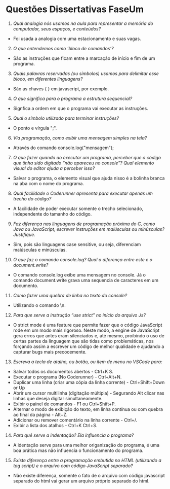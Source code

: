 # Questões Dissertativas FaseUm

1. *Qual analogia nós usamos na aula para representar a memória do computador, seus espaços, e conteúdos?*

* Foi usada a analogia com uma estacionamento e suas vagas.

2. *O que entendemos como ‘bloco de comandos’?*

* São as instruções que ficam entre a marcação de início e fim de um programa.

3. *Quais palavras reservadas (ou símbolos) usamos para delimitar esse bloco, em diferentes linguagens?*

* São as chaves { } em javascript, por exemplo.

4. *O que significa para o programa a estrutura sequencial?*

* Signfica a ordem em que o programa vai executar as instruções.

5. *Qual o símbolo utilizado para terminar instruções?*

* O ponto e vírgula ";".

6. *Via programação, como exibir uma mensagem simples na tela?*

* Através do comando console.log("mensagem");

7. *O que fazer quando ao executar um programa, perceber que o código que tinha sido digitado “não apareceu no console”? Qual elemento visual do editor ajuda a perceber isso?*

* Salvar o programa, o elemento visual que ajuda nisso é a bolinha branca na aba com o nome do programa.

8. *Qual facilidade o Coderunner apresenta para executar apenas um trecho do código?*

* A facilidade de poder executar somente o trecho selecionado, independente do tamanho do código.

9. *Faz diferença nas linguagens de programação próxima do C, como Java ou JavaScript, escrever instruções em maiúsculas ou minúsculas? Justifique.*

* Sim, pois são linguagens case sensitive, ou seja, diferenciam maiúsculas e minúsculas.

10. *O que faz o comando console.log? Qual a diferença entre este e o document.write?*
* O comando console.log exibe uma mensagem no console. Já o comando document.write grava uma sequencia de caracteres em um documento.

11. *Como fazer uma quebra de linha no texto do console?*
* Utilizando o comando \n.

12. *Para que serve a instrução “use strict” no início do arquivo Js?*
* O strict mode é uma feature que permite fazer que o código JavaScript rode em um modo mais rigoroso. Neste modo, a engine de JavaScript gera erros que antes eram silenciados e, até mesmo, proibindo o uso de certas partes da linguagem que são tidas como problemáticas, nos forçando assim a escrever um código de melhor qualidade e ajudando a capturar bugs mais precocemente.

13. *Escreva a tecla de atalho, ou botão, ou item de menu no VSCode para:*
* Salvar todos os documentos abertos - Ctrl+K S.
* Executar o programa (No Coderunner) - Ctrl+Alt+N.
* Duplicar uma linha (criar uma cópia da linha corrente) - Ctrl+Shift+Down or Up
* Abrir um cursor multilinha (digitação múltipla) - Segurando Alt clicar nas linhas que deseja digitar simultaneamente.
* Exibir o painel de comandos - F1 ou Ctrl+Shift+P.
* Alternar o modo de exibição do texto, em linha contínua ou com quebra ao final da página - Alt+Z.
* Adicionar ou remover comentário na linha corrente - Ctrl+/.
* Exibir a lista dos atalhos - Ctrl+K Ctrl+S.

14. *Para quê serve a indentação? Ela influencia o programa?*
* A identação serve para uma melhor origanização do programa, é uma boa prática mas não influencia o funcionamento do programa.

15. *Existe diferença entre a programação embutida no HTML (utilizando a tag script) e o arquivo com código JavaScript separado?*
* Não existe diferença, somente o fato de o arquivo com código javascript separado do html vai gerar um arquivo próprio separado do html.


 